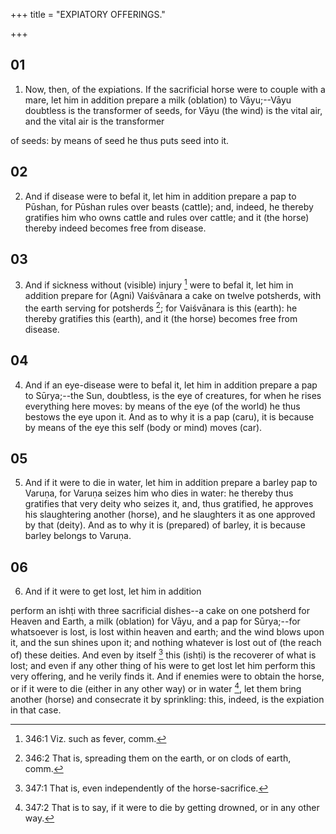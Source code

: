 +++
title = "EXPIATORY OFFERINGS."

+++


## 01
1. Now, then, of the expiations. If the sacrificial horse were to couple with a mare, let him in addition prepare a milk (oblation) to Vāyu;--Vāyu doubtless is the transformer of seeds, for Vāyu (the wind) is the vital air, and the vital air is the transformer

of seeds: by means of seed he thus puts seed into it.

## 02
2. And if disease were to befal it, let him in addition prepare a pap to Pūshan, for Pūshan rules over beasts (cattle); and, indeed, he thereby gratifies him who owns cattle and rules over cattle; and it (the horse) thereby indeed becomes free from disease.

## 03
3. And if sickness without (visible) injury [^fn_883] were to befal it, let him in addition prepare for (Agni) Vaiśvānara a cake on twelve potsherds, with the earth serving for potsherds [^fn_884]; for Vaiśvānara is this (earth): he thereby gratifies this (earth), and it (the horse) becomes free from disease.

[^fn_883]: 346:1 Viz. such as fever, comm.

[^fn_884]: 346:2 That is, spreading them on the earth, or on clods of earth, comm.

## 04
4. And if an eye-disease were to befal it, let him in addition prepare a pap to Sūrya;--the Sun, doubtless, is the eye of creatures, for when he rises everything here moves: by means of the eye (of the world) he thus bestows the eye upon it. And as to why it is a pap (caru), it is because by means of the eye this self (body or mind) moves (car).

## 05
5. And if it were to die in water, let him in addition prepare a barley pap to Varuṇa, for Varuṇa seizes him who dies in water: he thereby thus gratifies that very deity who seizes it, and, thus gratified, he approves his slaughtering another (horse), and he slaughters it as one approved by that (deity). And as to why it is (prepared) of barley, it is because barley belongs to Varuṇa.

## 06
6. And if it were to get lost, let him in addition

perform an ishṭi with three sacrificial dishes--a cake on one potsherd for Heaven and Earth, a milk (oblation) for Vāyu, and a pap for Sūrya;--for whatsoever is lost, is lost within heaven and earth; and the wind blows upon it, and the sun shines upon it; and nothing whatever is lost out of (the reach of) these deities. And even by itself [^fn_885] this (ishṭi) is the recoverer of what is lost; and even if any other thing of his were to get lost let him perform this very offering, and he verily finds it. And if enemies were to obtain the horse, or if it were to die (either in any other way) or in water [^fn_886], let them bring another (horse) and consecrate it by sprinkling: this, indeed, is the expiation in that case.

[^fn_885]: 347:1 That is, even independently of the horse-sacrifice.

[^fn_886]: 347:2 That is to say, if it were to die by getting drowned, or in any other way.

